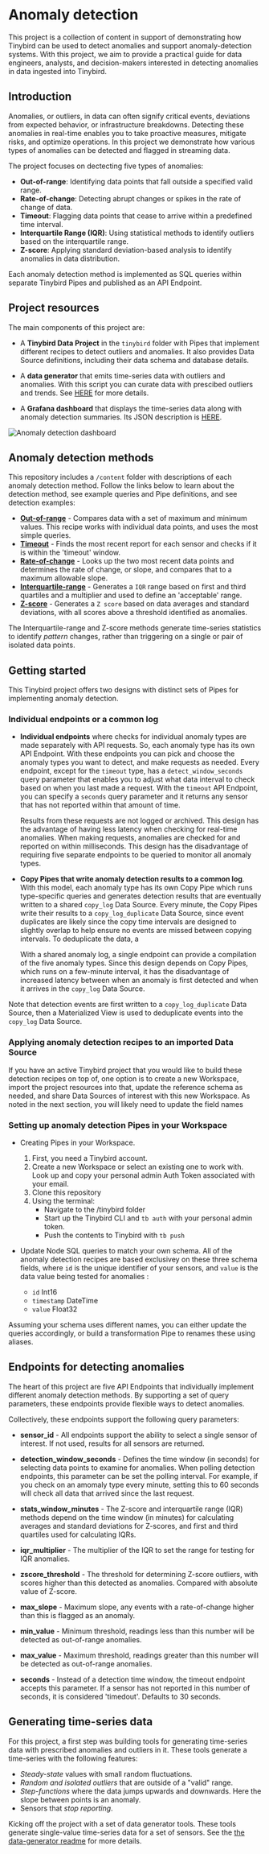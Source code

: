 
# Anomaly detection 

This project is a collection of content in support of demonstrating how Tinybird can be used to detect anomalies and support anomaly-detection systems. With this project, we aim to provide a practical guide for data engineers, analysts, and decision-makers interested in detecting anomalies in data ingested into Tinybird. 


## Introduction

Anomalies, or outliers, in data can often signify critical events, deviations from expected behavior, or infrastructure breakdowns. Detecting these anomalies in real-time enables you to take proactive measures, mitigate risks, and optimize operations. In this project we demonstrate how various types of anomalies can be detected and flagged in streaming data.

The project focuses on dectecting five types of anomalies:

* **Out-of-range**: Identifying data points that fall outside a specified valid range.
* **Rate-of-change**: Detecting abrupt changes or spikes in the rate of change of data.
* **Timeout**: Flagging data points that cease to arrive within a predefined time interval.
* **Interquartile Range (IQR)**: Using statistical methods to identify outliers based on the interquartile range.
* **Z-score**: Applying standard deviation-based analysis to identify anomalies in data distribution.

Each anomaly detection method is implemented as SQL queries within separate Tinybird Pipes and published as an API Endpoint. 


## Project resources

The main components of this project are:

* A **Tinybird Data Project** in the `tinybird` folder with Pipes that implement different recipes to detect outliers and anomalies. It also provides Data Source definitions, including their data schema and database details. 

* A **data generator** that emits time-series data with outliers and anomalies. With this script you can curate data with prescibed outliers and trends.  See [HERE](./data-generator/readme.md) for more details. 

* A **Grafana dashboard** that displays the time-series data along with anomaly detection summaries. Its JSON description is [HERE](./dashboard/anomaly-detection.json).

![Anomaly detection dashboard](./charts/dashboard-poc.png)

## Anomaly detection methods

This repository includes a `/content` folder with descriptions of each anomaly detection method. Follow the links below to learn about the detection method, see example queries and Pipe definitions, and see detection examples: 

* **[Out-of-range](https://github.com/tinybirdco/use-case-anomaly-detection/blob/main/content/out-of-range.md)** - Compares data with a set of maximum and minimum values. This recipe works with individual data points, and uses the most simple queries.  
* **[Timeout](https://github.com/tinybirdco/use-case-anomaly-detection/blob/main/content/timeout.md)** - Finds the most recent report for each sensor and checks if it is within the 'timeout' window.  
* **[Rate-of-change](https://github.com/tinybirdco/use-case-anomaly-detection/blob/main/content/rate-of-change.md)** - Looks up the two most recent data points and determines the rate of change, or slope, and compares that to a maximum allowable slope.  
* **[Interquartile-range](https://github.com/tinybirdco/use-case-anomaly-detection/blob/main/content/interquartile-range.md)** - Generates a `IQR` range based on first and third quartiles and a multiplier and used to define an 'acceptable' range. 
* **[Z-score](https://github.com/tinybirdco/use-case-anomaly-detection/blob/main/content/z-score.md)** - Generates a `Z score` based on data averages and standard deviations, with all scores above a threshold identified as anomalies.  

The Interquartile-range and Z-score methods generate time-series statistics to identify *pattern* changes, rather than triggering on a single or pair of isolated data points.


## Getting started

This Tinybird project offers two designs with distinct sets of Pipes for implementing anomaly detection. 

### Individual endpoints or a common log

* **Individual endpoints** where checks for individual anomaly types are made separately with API requests. So, each anomaly type has its own API Endpoint. With these endpoints you can pick and choose the anomaly types you want to detect, and make requests as needed. Every endpoint, except for the `timeout` type, has a `detect_window_seconds` query parameter that enables you to adjust what data interval to check based on when you last made a request. With the `timeout` API Endpoint, you can specify a `seconds` query parameter and it returns any sensor that has not reported within that amount of time.

  Results from these requests are not logged or archived. This design has the advantage of having less latency when checking for real-time anomalies. When making requests,  anomalies are checked for and reported on within milliseconds. This design has the disadvantage of requiring five separate endpoints to be queried to monitor all anomaly types. 

* **Copy Pipes that write anomaly detection results to a common log**. With this model, each anomaly type has its own Copy Pipe which runs type-specific queries and generates detection results that are eventually written to a shared `copy_log` Data Source. Every minute, the Copy Pipes write their results to a `copy_log_duplicate` Data Source, since event duplicates are likely since the copy time intervals are designed to slightly overlap to help ensure no events are missed between copying intervals. To deduplicate the data, a 

  With a shared anomaly log, a single endpoint can provide a compilation of the five anomaly types. Since this design depends on Copy Pipes, which runs on a few-minute interval, it has the disadvantage of increased latency between when an anomaly is first detected and when it arrives in the `copy_log` Data Source. 

Note that detection events are first written to a `copy_log_duplicate` Data Source, then a Materialized View is used to deduplicate events into the `copy_log` Data Source. 

### Applying anomaly detection recipes to an imported Data Source

If you have an active Tinybird project that you would like to build these detection recipes on top of, one option is to create a new Workspace, import the project resources into that, update the reference schema as needed, and share Data Sources of interest with this new Workspace. As noted in the next section, you will likely need to update the field names 


### Setting up anomaly detection Pipes in your Workspace

* Creating Pipes in your Workspace.
  1) First, you need a Tinybird account. 
  2) Create a new Workspace or select an existing one to work with. Look up and copy your personal admin Auth Token associated with your email.  
  3) Clone this repository 
  4) Using the terminal:
      * Navigate to the /tinybird folder
      * Start up the Tinybird CLI and `tb auth` with your personal admin token.
      * Push the contents to Tinybird with `tb push`
* Update Node SQL queries to match your own schema. All of the anomaly detection recipes are based exclusivey on these three schema fields, where `id` is the unique identifier of your sensors, and `value` is the data value being tested for anomalies :

  * `id` Int16
  * `timestamp` DateTime
  * `value` Float32

Assuming your schema uses different names, you can either update the queries accordingly, or build a transformation Pipe to renames these using aliases. 

## Endpoints for detecting anomalies

The heart of this project are five API Endpoints that individually implement different anomaly detection methods. By supporting a set of query parameters, these endpoints provide flexible ways to detect anomalies. 

Collectively, these endpoints support the following query parameters:

* **sensor_id** - All endpoints support the ability to select a single sensor of interest. If not used, results for all sensors are returned.

* **detection_window_seconds** - Defines the time window (in seconds) for selecting data points to examine for anomalies. When polling detection endpoints, this parameter can be set the polling interval. For example, if you check on an amomaly type every minute, setting this to 60 seconds will check all data that arrived since the last request.  

* **stats_window_minutes** - The Z-score and interquartile range (IQR) methods depend on the time window (in minutes) for calculating averages and standard deviations for Z-scores, and first and third quartiles used for calculating IQRs.

* **iqr_multiplier** - The multiplier of the IQR to set the range for testing for IQR anomalies.

* **zscore_threshold** - The threshold for determining Z-score outliers, with scores higher than this detected as anomalies. Compared with absolute value of Z-score.

* **max_slope** - Maximum slope, any events with a rate-of-change higher than this is flagged as an anomaly.

* **min_value** - Minimum threshold, readings less than this number will be detected as out-of-range anomalies.

* **max_value** - Maximum threshold, readings greater than this number will be detected as out-of-range anomalies.

* **seconds** - Instead of a detection time window, the timeout endpoint accepts this parameter. If a sensor has not reported in this number of seconds, it is considered 'timedout'. Defaults to 30 seconds.

## Generating time-series data

For this project, a first step was building tools for generating time-series data with prescribed anomalies and outliers in it. These tools generate a time-series with the following features:
* *Steady-state* values with small random fluctuations.
* *Random and isolated outliers* that are outside of a "valid" range.  
* *Step-functions* where the data jumps upwards and downwards. Here the slope between points is an anomaly.
* Sensors that *stop reporting*.

Kicking off the project with a set of data generator tools. These tools generate single-value time-series data for a set of sensors. See the [the data-generator readme](./data-generator/readme.md) for more details.

